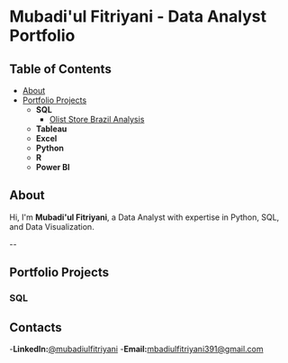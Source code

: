 # Mubadi'ul Fitriyani - Data Analyst Portfolio

## Table of Contents
- [About](https://github.com/Mubadiul/Data-Analyst-Portfolio/blob/main/README.md#about)
- [Portfolio Projects](#portfolio-projects)
  - **SQL**
    - [Olist Store Brazil Analysis](https://github.com/Mubadiul/Data-Analyst-Portfolio/blob/main/Olist%20Store%20Brazil%20Analysis.sql)
  - **Tableau**
  - **Excel**
  - **Python**
  - **R**
  - **Power BI**
 
## About
Hi, I'm **Mubadi'ul Fitriyani**, a Data Analyst with expertise in Python, SQL, and Data Visualization.

--

## Portfolio Projects

### **SQL**

## Contacts
-**LinkedIn:**[@mubadiulfitriyani](www.linkedin.com/in/mubadiulfitriyani)
-**Email:**[mbadiulfitriyani391@gmail.com](mbadiulfitriyani391@gmail.com)


